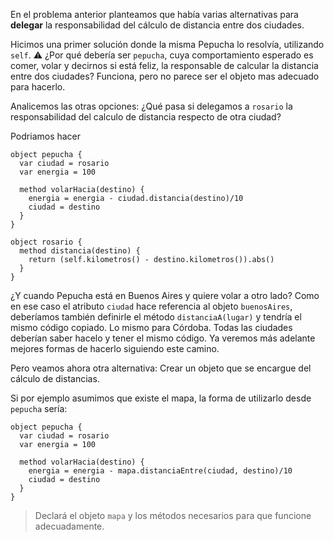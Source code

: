 En el problema anterior planteamos que había varias alternativas para **delegar** la responsabilidad del cálculo de distancia entre dos ciudades.

Hicimos una primer solución donde la misma Pepucha lo resolvía, utilizando `self`. :warning: ¿Por qué debería ser `pepucha`, cuya comportamiento esperado es comer, volar y decirnos si está feliz, la responsable de calcular la distancia entre dos ciudades? Funciona, pero no parece ser el objeto mas adecuado para hacerlo.

Analicemos las otras opciones: ¿Qué pasa si delegamos a `rosario` la responsabilidad del calculo de distancia respecto de otra ciudad?

Podriamos hacer 

```wollok
object pepucha {
  var ciudad = rosario
  var energia = 100
  
  method volarHacia(destino) {
    energia = energia - ciudad.distancia(destino)/10
    ciudad = destino
  }
}

object rosario {
  method distancia(destino) {
    return (self.kilometros() - destino.kilometros()).abs()
  }
}  
```

¿Y cuando Pepucha está en Buenos Aires y quiere volar a otro lado? Como en ese caso el atributo `ciudad` hace referencia al objeto `buenosAires`, deberíamos también definirle el método `distanciaA(lugar)` y tendría el mismo código copiado. 
Lo mismo para Córdoba. Todas las ciudades deberían saber hacelo y tener el mismo código. Ya veremos más adelante mejores formas de hacerlo siguiendo este camino.  

Pero veamos ahora otra alternativa: Crear un objeto que se encargue del cálculo de distancias.


Si por ejemplo asumimos que existe el mapa, la forma de utilizarlo desde `pepucha` sería:

```wollok
object pepucha {
  var ciudad = rosario
  var energia = 100
  
  method volarHacia(destino) {
    energia = energia - mapa.distanciaEntre(ciudad, destino)/10
    ciudad = destino
  }
}
```

> Declará el objeto `mapa` y los métodos necesarios para que funcione adecuadamente.

